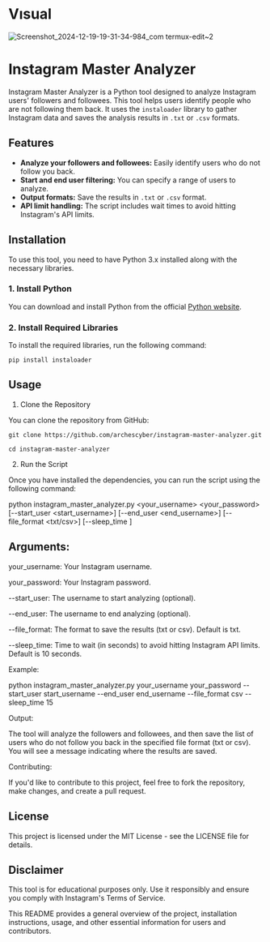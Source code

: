 # Vısual

![Screenshot_2024-12-19-19-31-34-984_com termux-edit~2](https://github.com/user-attachments/assets/3bb63a80-001b-4547-ae2b-ea6f29e048c5)


# Instagram Master Analyzer

Instagram Master Analyzer is a Python tool designed to analyze Instagram users' followers and followees. This tool helps users identify people who are not following them back. It uses the `instaloader` library to gather Instagram data and saves the analysis results in `.txt` or `.csv` formats.

## Features

- **Analyze your followers and followees:** Easily identify users who do not follow you back.
- **Start and end user filtering:** You can specify a range of users to analyze.
- **Output formats:** Save the results in `.txt` or `.csv` format.
- **API limit handling:** The script includes wait times to avoid hitting Instagram's API limits.

## Installation

To use this tool, you need to have Python 3.x installed along with the necessary libraries.

### 1. Install Python

You can download and install Python from the official [Python website](https://www.python.org/downloads/).

### 2. Install Required Libraries

To install the required libraries, run the following command:

```
pip install instaloader
```
## Usage

1. Clone the Repository

You can clone the repository from GitHub:

```
git clone https://github.com/archescyber/instagram-master-analyzer.git
```
```
cd instagram-master-analyzer
```

2. Run the Script

Once you have installed the dependencies, you can run the script using the following command:

python instagram_master_analyzer.py <your_username> <your_password> [--start_user <start_username>] [--end_user <end_username>] [--file_format <txt/csv>] [--sleep_time <seconds>]

## Arguments:

your_username: Your Instagram username.

your_password: Your Instagram password.

--start_user: The username to start analyzing (optional).

--end_user: The username to end analyzing (optional).

--file_format: The format to save the results (txt or csv). Default is txt.

--sleep_time: Time to wait (in seconds) to avoid hitting Instagram API limits. Default is 10 seconds.


Example:

python instagram_master_analyzer.py your_username your_password --start_user start_username --end_user end_username --file_format csv --sleep_time 15

Output:

The tool will analyze the followers and followees, and then save the list of users who do not follow you back in the specified file format (txt or csv). You will see a message indicating where the results are saved.

Contributing:

If you'd like to contribute to this project, feel free to fork the repository, make changes, and create a pull request.

## License

This project is licensed under the MIT License - see the LICENSE file for details.



## Disclaimer

This tool is for educational purposes only. Use it responsibly and ensure you comply with Instagram's Terms of Service.

This README provides a general overview of the project, installation instructions, usage, and other essential information for users and contributors.
